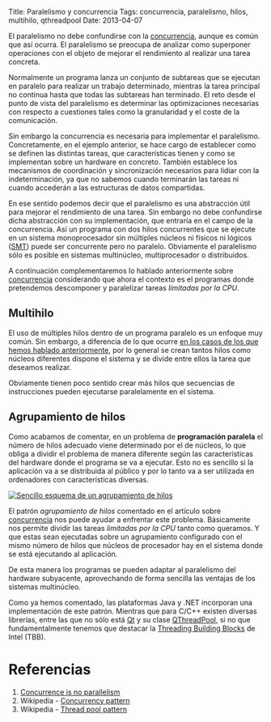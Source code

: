 Title: Paralelismo y concurrencia
Tags: concurrencia, paralelismo, hilos, multihilo, qthreadpool
Date: 2013-04-07

El paralelismo no debe confundirse con la [concurrencia](|filename|/Overviews/concurrencia.md),
aunque es común que así ocurra. El paralelismo se preocupa de analizar como
superponer operaciones con el objeto de mejorar el rendimiento al realizar una
tarea concreta.

Normalmente un programa lanza un conjunto de subtareas que se ejecutan en
paralelo para realizar un trabajo determinado, mientras la tarea principal no
continua hasta que todas las subtareas han terminado. El reto desde el punto
de vista del paralelismo es determinar las optimizaciones necesarias con
respecto a cuestiones tales como la granularidad y el coste de la comunicación.

Sin embargo la concurrencia es necesaria para implementar el paralelismo.
Concretamente, en el ejemplo anterior, se hace cargo de establecer como se
definen las distintas tareas, que características tienen y como se implementan
sobre un hardware en concreto. También establece los mecanismos de
coordinación y sincronización necesarios para lidiar con la indeterminación, ya
que no sabemos cuando terminarán las tareas ni cuando accederán a las estructuras
de datos compartidas.

En ese sentido podemos decir que el paralelismo es una abstracción útil para
mejorar el rendimiento de una tarea. Sin embargo no debe confundirse dicha
abstracción con su implementación, que entraría en el campo de la concurrencia.
Así un programa con dos hilos concurrentes que se ejecute en un sistema
monoprocesador sin múltiples núcleos ni físicos ni lógicos ([SMT]) puede ser
concurrente pero no paralelo. Obviamente el paralelismo sólo es posible en
sistemas multinúcleo, multiprocesador o distribuidos.

A continuación complementaremos lo hablado anteriormente sobre [concurrencia](|filename|/Overviews/concurrencia.md)
considerando que ahora el contexto es el programas donde pretendemos descomponer
y paralelizar tareas _limitadas por la CPU_.

## Multihilo

El uso de múltiples hilos dentro de un programa paralelo es un enfoque muy
común. Sin embargo, a diferencia de lo que ocurre [en los casos de los que
hemos hablado anteriormente](|filename|/Overviews/concurrencia.md), por lo
general se crean tantos hilos como núcleos diferentes dispone el sistema y
se divide entre ellos la tarea que deseamos realizar.

Obviamente tienen poco sentido crear más hilos que secuencias de instrucciones
pueden ejecutarse paralelamente en el sistema.

## Agrupamiento de hilos

Como acabamos de comentar, en un problema de **programación paralela** el
número de hilos adecuado viene determinado por el de núcleos, lo que obliga a
dividir el problema de manera diferente según las características del hardware
donde el programa se va a ejecutar. Esto no es sencillo si la aplicación va a
se distribuida al público y por lo tanto va a ser utilizada en ordenadores con
características diversas.

<a href="http://commons.wikimedia.org/wiki/File:Thread_pool.svg"><img src="http://upload.wikimedia.org/wikipedia/commons/thumb/0/0c/Thread_pool.svg/500px-Thread_pool.svg.png" alt="Sencillo esquema de un agrupamiento de hilos" class="right-float"></a>

El patrón _agrupamiento de hilos_ comentado en el artículo sobre [concurrencia](|filename|/Overviews/concurrencia.md)
nos puede ayudar a enfrentar este problema. Básicamente nos permite dividir
las tareas _limitadas por la CPU_ tanto como queramos. Y que estas sean
ejecutadas sobre un agrupamiento configurado con el mismo número de hilos que
núcleos de procesador hay en el sistema donde se está ejecutando al aplicación.

De esta manera los programas se pueden adaptar al paralelismo del hardware
subyacente, aprovechando de forma sencilla las ventajas de los sistemas
multinúcleo.

Como ya hemos comentado, las plataformas Java y .NET incorporan una
implementación de este patrón. Mientras que para C/C++ existen diversas librerías,
entre las que no sólo está [Qt] y su clase [QThreadPool], si no que fundamentalmente
tenemos que destacar la [Threading Building Blocks] de Intel (TBB).

# Referencias

 1. [Concurrence is no parallelism](http://blog.golang.org/2013/01/concurrency-is-not-parallelism.html)
 2. Wikipedia - [Concurrency pattern](http://en.wikipedia.org/wiki/Concurrency_pattern)
 5. Wikipedia - [Thread pool pattern](http://en.wikipedia.org/wiki/Thread_pool_pattern)

[Qt]: |filename|/Overviews/proyecto-qt.md "Proyecto Qt"
[SMT]: http://en.wikipedia.org/wiki/Simultaneous_multithreading "Simultaneous Multithreading"
[QThreadPool]: http://qt-project.org/doc/qt-5.0/qtcore/qthreadpool.html "QThreadPool"
[Threading Building Blocks]: http://es.wikipedia.org/wiki/Intel_Threading_Building_Blocks "Intel Threading Building Blocks"
